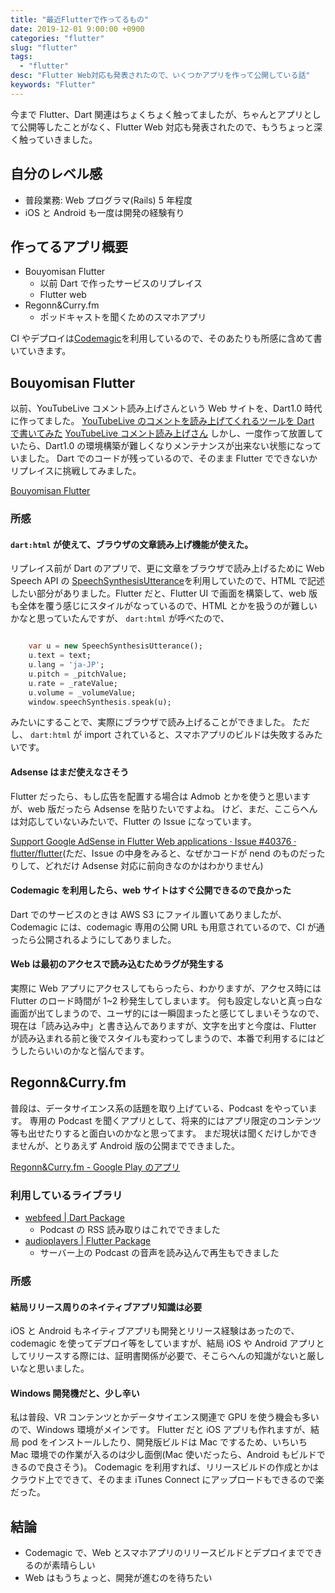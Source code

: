 ```yaml
---
title: "最近Flutterで作ってるもの"
date: 2019-12-01 9:00:00 +0900
categories: "flutter"
slug: "flutter"
tags:
  - "flutter"
desc: "Flutter Web対応も発表されたので、いくつかアプリを作って公開している話"
keywords: "Flutter"
---
```


今まで Flutter、Dart 関連はちょくちょく触ってましたが、ちゃんとアプリとして公開等したことがなく、Flutter Web 対応も発表されたので、もうちょっと深く触っていきました。

## 自分のレベル感

- 普段業務: Web プログラマ(Rails) 5 年程度
- iOS と Android も一度は開発の経験有り

## 作ってるアプリ概要

- Bouyomisan Flutter
  - 以前 Dart で作ったサービスのリプレイス
  - Flutter web
- Regonn&Curry.fm
  - ポッドキャストを聞くためのスマホアプリ

CI やデプロイは[Codemagic](https://codemagic.io/)を利用しているので、そのあたりも所感に含めて書いていきます。

## Bouyomisan Flutter

以前、YouTubeLive コメント読み上げさんという Web サイトを、Dart1.0 時代に作ってました。
[YouTubeLive のコメントを読み上げてくれるツールを Dart で書いてみた](https://blog.regonn.tokyo/programmer/2017-08-27-dart-speech/)
[YouTubeLive コメント読み上げさん](https://bouyomisan.regonn.tokyo/)
しかし、一度作って放置していたら、Dart1.0 の環境構築が難しくなりメンテナンスが出来ない状態になっていました。
Dart でのコードが残っているので、そのまま Flutter でできないかリプレイスに挑戦してみました。

[Bouyomisan Flutter](https://bouyomisan.codemagic.app/#/)

### 所感

#### `dart:html` が使えて、ブラウザの文章読み上げ機能が使えた。

リプレイス前が Dart のアプリで、更に文章をブラウザで読み上げるために Web Speech API の [SpeechSynthesisUtterance](https://developer.mozilla.org/ja/docs/Web/API/SpeechSynthesisUtterance)を利用していたので、HTML で記述したい部分がありました。Flutter だと、Flutter UI で画面を構築して、web 版も全体を覆う感じにスタイルがなっているので、HTML とかを扱うのが難しいかなと思っていたんですが、 `dart:html` が呼べたので、

```dart

    var u = new SpeechSynthesisUtterance();
    u.text = text;
    u.lang = 'ja-JP';
    u.pitch = _pitchValue;
    u.rate = _rateValue;
    u.volume = _volumeValue;
    window.speechSynthesis.speak(u);

```

みたいにすることで、実際にブラウザで読み上げることができました。
ただし、 `dart:html` が import されていると、スマホアプリのビルドは失敗するみたいです。

#### Adsense はまだ使えなさそう

Flutter だったら、もし広告を配置する場合は Admob とかを使うと思いますが、web 版だったら Adsense を貼りたいですよね。
けど、まだ、ここらへんは対応していないみたいで、Flutter の Issue になっています。

[Support Google AdSense in Flutter Web applications · Issue \#40376 · flutter/flutter](https://github.com/flutter/flutter/issues/40376)(ただ、Issue の中身をみると、なぜかコードが nend のものだったりして、どれだけ Adsense 対応に前向きなのかはわかりません)

#### Codemagic を利用したら、web サイトはすぐ公開できるので良かった

Dart でのサービスのときは AWS S3 にファイル置いてありましたが、Codemagic には、codemagic 専用の公開 URL も用意されているので、CI が通ったら公開されるようにしてありました。

#### Web は最初のアクセスで読み込むためラグが発生する

実際に Web アプリにアクセスしてもらったら、わかりますが、アクセス時には Flutter のロード時間が 1~2 秒発生してしまいます。
何も設定しないと真っ白な画面が出てしまうので、ユーザ的には一瞬固まったと感じてしまいそうなので、現在は「読み込み中」と書き込んでありますが、文字を出すと今度は、Flutter が読み込まれる前と後でスタイルも変わってしまうので、本番で利用するにはどうしたらいいのかなと悩んでます。

## Regonn&Curry.fm

普段は、データサイエンス系の話題を取り上げている、Podcast をやっています。
専用の Podcast を聞くアプリとして、将来的にはアプリ限定のコンテンツ等も出せたりすると面白いのかなと思ってます。
まだ現状は聞くだけしかできませんが、とりあえず Android 版の公開までできました。

[Regonn&Curry\.fm \- Google Play のアプリ](https://play.google.com/store/apps/details?id=art.haizine.regonncurry&hl=ja)

### 利用しているライブラリ

- [webfeed \| Dart Package](https://pub.dev/packages/webfeed)
  - Podcast の RSS 読み取りはこれでできました
- [audioplayers \| Flutter Package](https://pub.dev/packages/audioplayers)
  - サーバー上の Podcast の音声を読み込んで再生もできました

### 所感

#### 結局リリース周りのネイティブアプリ知識は必要

iOS と Android もネイティブアプリも開発とリリース経験はあったので、codemagic を使ってデプロイ等をしていますが、結局 iOS や Android アプリとしてリリースする際には、証明書関係が必要で、そこらへんの知識がないと厳しいなと思いました。

#### Windows 開発機だと、少し辛い

私は普段、VR コンテンツとかデータサイエンス関連で GPU を使う機会も多いので、Windows 環境がメインです。
Flutter だと iOS アプリも作れますが、結局 pod をインストールしたり、開発版ビルドは Mac でするため、いちいち Mac 環境での作業が入るのは少し面倒(Mac 使いだったら、Android もビルドできるので良さそう)。
Codemagic を利用すれば、リリースビルドの作成とかはクラウド上でできて、そのまま iTunes Connect にアップロードもできるので楽だった。

## 結論

- Codemagic で、Web とスマホアプリのリリースビルドとデプロイまでできるのが素晴らしい
- Web はもうちょっと、開発が進むのを待ちたい
